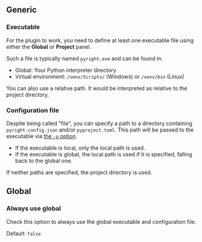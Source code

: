 ## Generic


### Executable

For the plugin to work, you need to define at least one executable file
using either the <b>Global</b> or <b>Project</b> panel.

Such a file is typically named `pyright.exe` and can be found in:

* Global: Your Python interpreter directory
* Virtual environment: `/venv/Scripts/` (Windows) or `/venv/bin` (Linux)

You can also use a relative path.
It would be interpreted as relative to the project directory.


### Configuration file

Despite being called "file", you can specify a path to a directory
containing `pyright-config.json` and/or `pyproject.toml`.
This path will be passed to the executable via [the `-p` option][1].

* If the executable is local, only the local path is used.
* If the executable is global, the local path is used if it is specified,
  falling back to the global one.

If neither paths are specified, the project directory is used.


## Global


### Always use global

Check this option to always use the global executable
and configuration file.

Default: `false`


  [1]: https://microsoft.github.io/pyright/#/command-line

